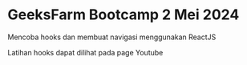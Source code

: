 # GeeksFarm Bootcamp 2 Mei 2024

Mencoba hooks dan membuat navigasi menggunakan ReactJS

Latihan hooks dapat dilihat pada page Youtube